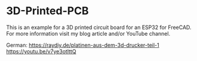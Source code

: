 # 3D-Printed-PCB

This is an example for a 3D printed circuit board for an ESP32 for FreeCAD.
For more information visit my blog article and/or YouTube channel.

German:
https://raydiy.de/platinen-aus-dem-3d-drucker-teil-1
https://youtu.be/v7ye3otlttQ